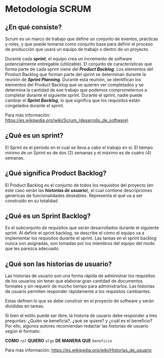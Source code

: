 # Metodología SCRUM

## ¿En qué consiste?

Scrum es un marco de trabajo que define un conjunto de eventos, prácticas y roles, y que puede tomarse como conjunto base para definir el proceso de producción que usará un equipo de trabajo o dentro de un proyecto.

Durante cada ***sprint***, el equipo crea un incremento de software potencialmente entregable (utilizable). El conjunto de características que forma parte de cada sprint viene del ***Product Backlog***. Los elementos del Product Backlog que forman parte del sprint se determinan durante la reunión de ***Sprint Planning***. Durante esta reunión, se identifican los elementos del Product Backlog que se quieren ver completados y se determina la cantidad de ese trabajo que podemos comprometernos a completar durante el siguiente sprint. Durante el sprint, nadie puede cambiar el ***Sprint Backlog***, lo que significa que los requisitos están congelados durante el sprint.

Para más información: https://es.wikipedia.org/wiki/Scrum_(desarrollo_de_software)

## ¿Qué es un sprint?

El Sprint es el período en el cual se lleva a cabo el trabajo en sí. El tiempo mínimo de un Sprint es de dos (2) semanas y el máximo es de cuatro (4) semanas.

## ¿Qué significa Product Backlog?

El Product Backlog es el conjunto de todos los requisitos del proyecto (en este caso serán las ***historias de usuario***), el cual contiene descripciones genéricas de funcionalidades deseables. Representa el qué va a ser construido en su totalidad.

## ¿Qué es un Sprint Backlog?

Es el subconjunto de requisitos que serán desarrollados durante el siguiente sprint. Al definir el sprint backlog, se describe el cómo el equipo va a implementar los requisitos durante el sprint. Las tareas en el sprint backlog nunca son asignadas, son tomadas por los miembros del equipo del modo que les parezca adecuado. 

## ¿Qué son las historias de usuario?

Las historias de usuario son una forma rápida de administrar los requisitos de los usuarios sin tener que elaborar gran cantidad de documentos formales y sin requerir de mucho tiempo para administrarlos. Las historias de usuario permiten responder rápidamente a los requisitos cambiantes.

Estas definen lo que se debe construir en el proyecto de software y serán divididas en tareas.

Si bien el estilo puede ser libre, la historia de usuario debe responder a tres preguntas: ¿Quién se beneficia?, ¿qué se quiere? y ¿cuál es el beneficio? Por ello, algunos autores recomiendan redactar las historias de usuario según el formato:

**COMO** `rol` **QUIERO** `algo` **DE MANERA QUE** `beneficio`

Para más información: https://es.wikipedia.org/wiki/Historias_de_usuario
